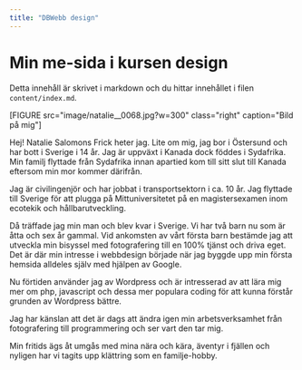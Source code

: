 ```yaml
---
title: "DBWebb design"
---
```

Min me-sida i kursen design
=========================

Detta innehåll är skrivet i markdown och du hittar innehållet i filen `content/index.md`.

[FIGURE src="image/natalie__0068.jpg?w=300" class="right" caption="Bild på mig"]

Hej!  Natalie Salomons Frick heter jag. Lite om mig, jag bor i Östersund och har bott i Sverige i 14 år. Jag är uppväxt i Kanada dock föddes i Sydafrika. Min familj flyttade från Sydafrika innan apartied kom till sitt slut till Kanada eftersom min mor kommer därifrån.

Jag är civilingenjör och har jobbat i transportsektorn i ca. 10 år.  Jag flyttade till Sverige för att plugga på Mittuniversitetet på en magistersexamen inom ecotekik och hållbarutveckling.

Då träffade jag min man och blev kvar i Sverige.  Vi har två barn nu som är åtta och sex år gammal. Vid ankomsten av vårt första barn bestämde jag att utveckla min bisyssel med fotografering till en 100% tjänst och driva eget.  Det är där min intresse i webbdesign började när jag byggde upp min första hemsida alldeles själv med hjälpen av Google.

Nu förtiden använder jag av Wordpress och är intresserad av att lära mig mer om php, javascript och dessa mer populara coding för att kunna förstår grunden av Wordpress bättre.

Jag har känslan att det är dags att ändra igen min arbetsverksamhet från fotografering till programmering och ser vart den tar mig.

Min fritids ägs åt umgås med mina nära och kära, äventyr i fjällen och nyligen har vi tagits upp klättring som en familje-hobby.
